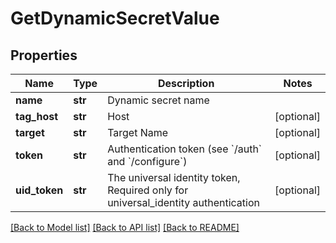 # GetDynamicSecretValue

## Properties
Name | Type | Description | Notes
------------ | ------------- | ------------- | -------------
**name** | **str** | Dynamic secret name | 
**tag_host** | **str** | Host | [optional] 
**target** | **str** | Target Name | [optional] 
**token** | **str** | Authentication token (see &#x60;/auth&#x60; and &#x60;/configure&#x60;) | [optional] 
**uid_token** | **str** | The universal identity token, Required only for universal_identity authentication | [optional] 

[[Back to Model list]](../README.md#documentation-for-models) [[Back to API list]](../README.md#documentation-for-api-endpoints) [[Back to README]](../README.md)


